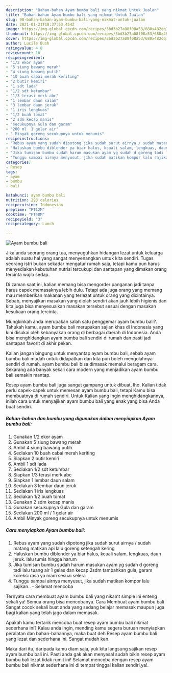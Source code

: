 ```yaml
---
description: "Bahan-bahan Ayam bumbu bali yang nikmat Untuk Jualan"
title: "Bahan-bahan Ayam bumbu bali yang nikmat Untuk Jualan"
slug: 90-bahan-bahan-ayam-bumbu-bali-yang-nikmat-untuk-jualan
date: 2021-01-21T18:37:53.454Z
image: https://img-global.cpcdn.com/recipes/3bd3b27a08f08a53/680x482cq70/ayam-bumbu-bali-foto-resep-utama.jpg
thumbnail: https://img-global.cpcdn.com/recipes/3bd3b27a08f08a53/680x482cq70/ayam-bumbu-bali-foto-resep-utama.jpg
cover: https://img-global.cpcdn.com/recipes/3bd3b27a08f08a53/680x482cq70/ayam-bumbu-bali-foto-resep-utama.jpg
author: Lucile Bush
ratingvalue: 4.8
reviewcount: 10
recipeingredient:
- "1/2 ekor ayam"
- "5 siung bawang merah"
- "4 siung bawang putih"
- "10 buah cabai merah keriting"
- "2 butir kemiri"
- "1 sdt lada"
- "1/2 sdt ketumbar"
- "1/3 terasi merk abc"
- "1 lembar daun salam"
- "3 lembar daun jeruk"
- "1 iris lengkuas"
- "1/2 buah tomat"
- "2 sdm kecap manis"
- "secukupnya Gula dan garam"
- "200 ml  1 gelar air"
- " Minyak goreng secukupnya untuk menumis"
recipeinstructions:
- "Rebus ayam yang sudah dipotong jika sudah surut airnya / sudah matang matikan api lalu goreng setengah kering"
- "Haluskan bumbu diblender ya biar halus, kcuali salam, lengkuas, daun jeruk. lalu tumis hingga harum"
- "Jika tumisan bumbu sudah harum masukan ayam yg sudah d goreng tadi lalu tuang air 1 gelas dan kecap 2sdm tambahkan gula, garam koreksi rasa ya mam sesuai selera"
- "Tunggu sampai airnya menyusut, jika sudah matikan kompor lalu sajikan.. Selamat mencoba"
categories:
- Resep
tags:
- ayam
- bumbu
- bali

katakunci: ayam bumbu bali 
nutrition: 293 calories
recipecuisine: Indonesian
preptime: "PT12M"
cooktime: "PT48M"
recipeyield: "3"
recipecategory: Lunch

---
```



![Ayam bumbu bali](https://img-global.cpcdn.com/recipes/3bd3b27a08f08a53/680x482cq70/ayam-bumbu-bali-foto-resep-utama.jpg)

Jika anda seorang orang tua, menyuguhkan hidangan lezat untuk keluarga adalah suatu hal yang sangat menyenangkan untuk kita sendiri. Tugas seorang istri bukan sekadar mengatur rumah saja, tetapi kamu pun harus menyediakan kebutuhan nutrisi tercukupi dan santapan yang dimakan orang tercinta wajib sedap.

Di zaman  saat ini, kalian memang bisa mengorder panganan jadi tanpa harus capek memasaknya lebih dulu. Tetapi ada juga orang yang memang mau memberikan makanan yang terlezat untuk orang yang dicintainya. Sebab, menyajikan masakan yang diolah sendiri akan jauh lebih higienis dan kita juga bisa menyesuaikan masakan tersebut sesuai dengan masakan kesukaan orang tercinta. 



Mungkinkah anda merupakan salah satu penggemar ayam bumbu bali?. Tahukah kamu, ayam bumbu bali merupakan sajian khas di Indonesia yang kini disukai oleh kebanyakan orang di berbagai daerah di Indonesia. Anda bisa menghidangkan ayam bumbu bali sendiri di rumah dan pasti jadi santapan favorit di akhir pekan.

Kalian jangan bingung untuk menyantap ayam bumbu bali, sebab ayam bumbu bali mudah untuk didapatkan dan kita pun boleh mengolahnya sendiri di rumah. ayam bumbu bali bisa dimasak memalui beragam cara. Sekarang ada banyak sekali cara modern yang menjadikan ayam bumbu bali semakin mantap.

Resep ayam bumbu bali juga sangat gampang untuk dibuat, lho. Kalian tidak perlu capek-capek untuk memesan ayam bumbu bali, tetapi Kamu bisa membuatnya di rumah sendiri. Untuk Kalian yang ingin menghidangkannya, inilah cara untuk menyajikan ayam bumbu bali yang enak yang bisa Anda buat sendiri.

<!--inarticleads1-->

##### Bahan-bahan dan bumbu yang digunakan dalam menyiapkan Ayam bumbu bali:

1. Gunakan 1/2 ekor ayam
1. Gunakan 5 siung bawang merah
1. Ambil 4 siung bawang putih
1. Sediakan 10 buah cabai merah keriting
1. Siapkan 2 butir kemiri
1. Ambil 1 sdt lada
1. Sediakan 1/2 sdt ketumbar
1. Siapkan 1/3 terasi merk abc
1. Siapkan 1 lembar daun salam
1. Sediakan 3 lembar daun jeruk
1. Sediakan 1 iris lengkuas
1. Sediakan 1/2 buah tomat
1. Gunakan 2 sdm kecap manis
1. Gunakan secukupnya Gula dan garam
1. Sediakan 200 ml / 1 gelar air
1. Ambil  Minyak goreng secukupnya untuk menumis




<!--inarticleads2-->

##### Cara menyiapkan Ayam bumbu bali:

1. Rebus ayam yang sudah dipotong jika sudah surut airnya / sudah matang matikan api lalu goreng setengah kering
1. Haluskan bumbu diblender ya biar halus, kcuali salam, lengkuas, daun jeruk. lalu tumis hingga harum
1. Jika tumisan bumbu sudah harum masukan ayam yg sudah d goreng tadi lalu tuang air 1 gelas dan kecap 2sdm tambahkan gula, garam koreksi rasa ya mam sesuai selera
1. Tunggu sampai airnya menyusut, jika sudah matikan kompor lalu sajikan.. - Selamat mencoba




Ternyata cara membuat ayam bumbu bali yang nikamt simple ini enteng sekali ya! Semua orang bisa mencobanya. Cara Membuat ayam bumbu bali Sangat cocok sekali buat anda yang sedang belajar memasak maupun juga bagi kalian yang telah jago dalam memasak.

Apakah kamu tertarik mencoba buat resep ayam bumbu bali nikmat sederhana ini? Kalau anda ingin, mending kamu segera buruan menyiapkan peralatan dan bahan-bahannya, maka buat deh Resep ayam bumbu bali yang lezat dan sederhana ini. Sangat mudah kan. 

Maka dari itu, daripada kamu diam saja, yuk kita langsung sajikan resep ayam bumbu bali ini. Pasti anda gak akan menyesal sudah bikin resep ayam bumbu bali lezat tidak rumit ini! Selamat mencoba dengan resep ayam bumbu bali nikmat sederhana ini di tempat tinggal kalian sendiri,ya!.

